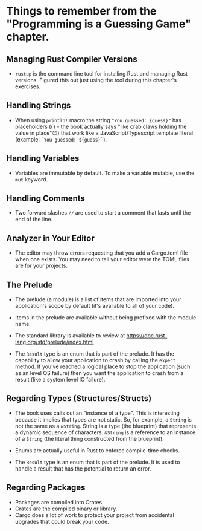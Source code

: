 # Things to remember from the "Programming is a Guessing Game" chapter.

## Managing Rust Compiler Versions

- `rustup` is the command line tool for installing Rust and managing Rust
  versions. Figured this out just using the tool during this chapter's
  exercises.

## Handling Strings

- When using `println!` macro the string `"You guessed: {guess}"` has
  placeholders ({} - the book actually says "like crab claws holding the value
  in place"😊) that work like a JavaScript/Typescript template literal (example:
  `` `You guessed: ${guess}` ``).

## Handling Variables

- Variables are immutable by default. To make a variable mutable, use the `mut`
  keyword.

## Handling Comments

- Two forward slashes `//` are used to start a comment that lasts until the end
  of the line.

## Analyzer in Your Editor

- The editor may throw errors requesting that you add a Cargo.toml file when one
  exists. You may need to tell your editor were the TOML files are for your
  projects.

## The Prelude

- The prelude (a module) is a list of items that are imported into your
  application's scope by default (it's available to all of your code).
- Items in the prelude are available without being prefixed with the module
  name.
- The standard library is available to review at
  https://doc.rust-lang.org/std/prelude/index.html

- The `Result` type is an enum that is part of the prelude. It has the
  capability to allow your application to crash by calling the `expect` method.
  If you've reached a logical place to stop the application (such as an level OS
  failure) then you want the application to crash from a result (like a system
  level IO failure).

## Regarding Types (Structures/Structs)

- The book uses calls out an "instance of a type". This is interesting because
  it implies that types are not static. So, for example, a `String` is not the
  same as a `&String`. String is a type (the blueprint) that represents a
  dynamic sequence of characters. `&String` is a reference to an instance of a
  `String` (the literal thing constructed from the blueprint).

- Enums are actually useful in Rust to enforce compile-time checks.

- The `Result` type is an enum that is part of the prelude. It is used to handle
  a result that has the potential to return an error.

## Regarding Packages

- Packages are compiled into Crates.
- Crates are the compiled binary or library.
- Cargo does a lot of work to protect your project from accidental upgrades that
  could break your code.
